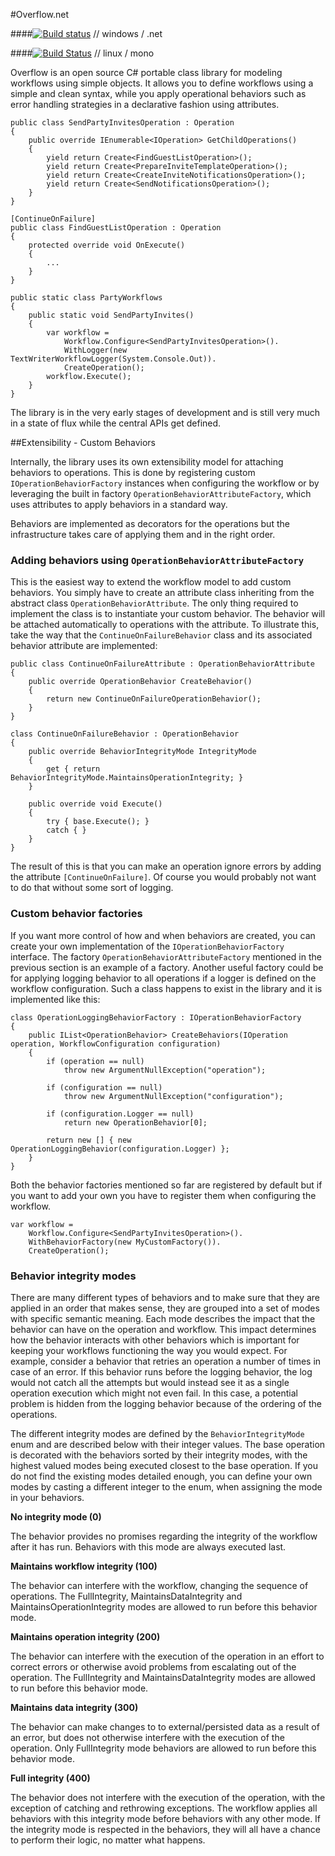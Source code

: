 #Overflow.net

####[![Build status](https://ci.appveyor.com/api/projects/status/m8qkwl9p91jwncjo/branch/master?svg=true)](https://ci.appveyor.com/project/MortenChristiansen/overflow-net/branch/master) // windows / .net

####[![Build Status](https://travis-ci.org/MortenChristiansen/Overflow.net.svg?branch=creating-operations-and-resolving-dependencies)](https://travis-ci.org/MortenChristiansen/Overflow.net) // linux / mono

Overflow is an open source C# portable class library for modeling workflows using simple objects. It allows you to define workflows using a simple and clean syntax, while you apply operational behaviors such as error handling strategies in a declarative fashion using attributes.

    public class SendPartyInvitesOperation : Operation
    {
        public override IEnumerable<IOperation> GetChildOperations()
        {
            yield return Create<FindGuestListOperation>();
            yield return Create<PrepareInviteTemplateOperation>();
            yield return Create<CreateInviteNotificationsOperation>();
            yield return Create<SendNotificationsOperation>();
        }
    }

    [ContinueOnFailure]
    public class FindGuestListOperation : Operation
    {
        protected override void OnExecute()
        {
            ...
        }
    }

    public static class PartyWorkflows
    {
        public static void SendPartyInvites()
        {
            var workflow =
                Workflow.Configure<SendPartyInvitesOperation>().
                WithLogger(new TextWriterWorkflowLogger(System.Console.Out)).
                CreateOperation();
            workflow.Execute();
        }
    }

The library is in the very early stages of development and is still very much in a state of flux while the central APIs get defined.

##Extensibility - Custom Behaviors

Internally, the library uses its own extensibility model for attaching behaviors to operations. This is done by registering custom `IOperationBehaviorFactory` instances when configuring the workflow or by leveraging the built in factory `OperationBehaviorAttributeFactory`, which uses attributes to apply behaviors in a standard way.

Behaviors are implemented as decorators for the operations but the infrastructure takes care of applying them and in the right order.

### Adding behaviors using `OperationBehaviorAttributeFactory`

This is the easiest way to extend the workflow model to add custom behaviors. You simply have to create an attribute class inheriting from the abstract class `OperationBehaviorAttribute`. The only thing required to implement the class is to instantiate your custom behavior. The behavior will be attached automatically to operations with the attribute. To illustrate this, take the way that the `ContinueOnFailureBehavior` class and its associated behavior attribute are implemented:

    public class ContinueOnFailureAttribute : OperationBehaviorAttribute
    {
        public override OperationBehavior CreateBehavior()
        {
            return new ContinueOnFailureOperationBehavior();
        }
    }

    class ContinueOnFailureBehavior : OperationBehavior
    {
        public override BehaviorIntegrityMode IntegrityMode
        {
            get { return BehaviorIntegrityMode.MaintainsOperationIntegrity; }
        }

        public override void Execute()
        {
            try { base.Execute(); }
            catch { }
        }
    }

The result of this is that you can make an operation ignore errors by adding the attribute `[ContinueOnFailure]`. Of course you would probably not want to do that without some sort of logging.

### Custom behavior factories

If you want more control of how and when behaviors are created, you can create your own implementation of the `IOperationBehaviorFactory` interface. The factory `OperationBehaviorAttributeFactory` mentioned in the previous section is an example of a factory. Another useful factory could be for applying logging behavior to all operations if a logger is defined on the workflow configuration. Such a class happens to exist in the library and it is implemented like this:

    class OperationLoggingBehaviorFactory : IOperationBehaviorFactory
    {
        public IList<OperationBehavior> CreateBehaviors(IOperation operation, WorkflowConfiguration configuration)
        {
            if (operation == null)
                throw new ArgumentNullException("operation");

            if (configuration == null)
                throw new ArgumentNullException("configuration");

            if (configuration.Logger == null)
                return new OperationBehavior[0];

            return new [] { new OperationLoggingBehavior(configuration.Logger) };
        }
    }

Both the behavior factories mentioned so far are registered by default but if you want to add your own you have to register them when configuring the workflow.

    var workflow =
        Workflow.Configure<SendPartyInvitesOperation>().
        WithBehaviorFactory(new MyCustomFactory()).
        CreateOperation();

### Behavior integrity modes

There are many different types of behaviors and to make sure that they are applied in an order that makes sense, they are grouped into a set of modes with specific semantic meaning. Each mode describes the impact that the behavior can have on the operation and workflow. This impact determines how the behavior interacts with other behaviors which is important for keeping your workflows functioning the way you would expect. For example, consider a behavior that retries an operation a number of times in case of an error. If this behavior runs before the logging behavior, the log would not catch all the attempts but would instead see it as a single operation execution which might not even fail. In this case, a potential problem is hidden from the logging behavior because of the ordering of the operations.

The different integrity modes are defined by the `BehaviorIntegrityMode` enum and are described below with their integer values. The base operation is decorated with the behaviors sorted by their integrity modes, with the highest valued modes being executed closest to the base operation. If you do not find the existing modes detailed enough, you can define your own modes by casting a different integer to the enum, when assigning the mode in your behaviors.

**No integrity mode (0)**

The behavior provides no promises regarding the integrity of the workflow after it has run. Behaviors with this mode are always executed last.

**Maintains workflow integrity (100)**

The behavior can interfere with the workflow, changing the sequence of operations. The FullIntegrity, MaintainsDataIntegrity and MaintainsOperationIntegrity modes are allowed to run before this behavior mode.

**Maintains operation integrity (200)**

The behavior can interfere with the execution of the operation in an effort to correct errors or otherwise avoid problems from escalating out of the operation. The FullIntegrity and MaintainsDataIntegrity modes are allowed to run before this behavior mode.

**Maintains data integrity (300)**

The behavior can make changes to to external/persisted data as a result of an error, but does not otherwise interfere with the execution of the operation. Only FullIntegrity mode behaviors are allowed to run before this behavior mode.

**Full integrity (400)**

The behavior does not interfere with the execution of the operation, with the exception of catching and rethrowing exceptions. The workflow applies all behaviors with this integrity mode before behaviors with any other mode. If the integrity mode is respected in the behaviors, they will all have a chance to perform their logic, no matter what happens.

